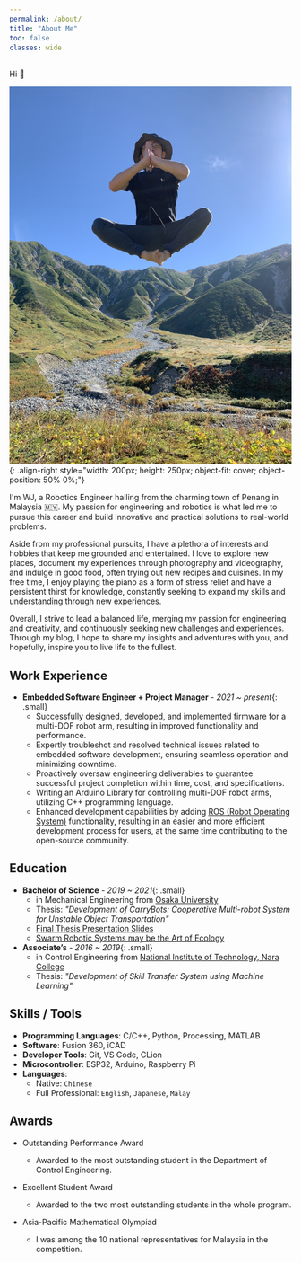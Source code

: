```yaml
---
permalink: /about/
title: "About Me"
toc: false
classes: wide
---
```


Hi 👋

![levitating me](../assets/img/levitating.JPG){: .align-right style="width: 200px; height: 250px; object-fit: cover; object-position: 50% 0%;"}

I'm WJ, a Robotics Engineer hailing from the charming town of Penang in Malaysia 🇲🇾. My passion for engineering and robotics is what led me to pursue this career and build innovative and practical solutions to real-world problems.

Aside from my professional pursuits, I have a plethora of interests and hobbies that keep me grounded and entertained. I love to explore new places, document my experiences through photography and videography, and indulge in good food, often trying out new recipes and cuisines. 
In my free time, I enjoy playing the piano as a form of stress relief and have a persistent thirst for knowledge, constantly seeking to expand my skills and understanding through new experiences.

Overall, I strive to lead a balanced life, merging my passion for engineering and creativity, and continuously seeking new challenges and experiences. Through my blog, I hope to share my insights and adventures with you, and hopefully, inspire you to live life to the fullest.


## Work Experience
- **Embedded Software Engineer + Project Manager** - *2021 ~ present*{: .small}
  - Successfully designed, developed, and implemented firmware for a multi-DOF robot arm, resulting in improved functionality and performance.
  - Expertly troubleshot and resolved technical issues related to embedded software development, ensuring seamless operation and minimizing downtime.
  - Proactively oversaw engineering deliverables to guarantee successful project completion within time, cost, and specifications.
  - Writing an Arduino Library for controlling multi-DOF robot arms, utilizing C++ programming language.
  - Enhanced development capabilities by adding [ROS (Robot Operating System)](https://www.ros.org/) functionality, resulting in an easier and more efficient development process for users, at the same time contributing to the open-source community.


## Education
- **Bachelor of Science** - *2019 ~ 2021*{: .small}
  - in Mechanical Engineering from [Osaka University](https://www.osaka-u.ac.jp/en)
  - Thesis: *"Development of CarryBots: Cooperative Multi-robot System for Unstable Object Transportation"*
  - [Final Thesis Presentation Slides](https://www.linkedin.com/in/wjyong/overlay/education/596924991/multiple-media-viewer/?profileId=ACoAACxIHpYB0RvbdJ90-dAhzPhKkT8_0YuBKxI&treasuryMediaId=1635453315979)
  - [Swarm Robotic Systems may be the Art of Ecology](https://sueokalab.com/columns/2021autumn_presentation)
- **Associate’s** - *2016 ~ 2019*{: .small} 
  - in Control Engineering from [National Institute of Technology, Nara College](https://www.nara-k.ac.jp/guide/english/top/)
  - Thesis: *"Development of Skill Transfer System using Machine Learning"*


## Skills / Tools
- **Programming Languages**: C/C++, Python, Processing, MATLAB
- **Software**: Fusion 360, iCAD
- **Developer Tools**: Git, VS Code, CLion
- **Microcontroller**: ESP32, Arduino, Raspberry Pi
- **Languages**:
  - Native: `Chinese`
  - Full Professional: `English`, `Japanese`, `Malay`


## Awards
- Outstanding Performance Award
  - Awarded to the most outstanding student in the Department of Control Engineering.

- Excellent Student Award
  - Awarded to the two most outstanding students in the whole program.

- Asia-Pacific Mathematical Olympiad
  - I was among the 10 national representatives for Malaysia in the competition.
